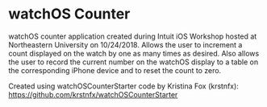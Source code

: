 # watchOS Counter

watchOS counter application created during Intuit iOS Workshop hosted at Northeastern University on 10/24/2018. Allows the user to increment a count displayed on the watch by one as many times as desired. Also allows the user to record the current number on the watchOS display to a table on the corresponding iPhone device and to reset the count to zero.

Created using watchOSCounterStarter code by Kristina Fox (krstnfx): https://github.com/krstnfx/watchOSCounterStarter

